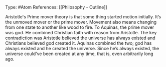 Type: #Atom 
References: [[Philosophy - Outline]]

Aristotle's Prime mover theory is that some thing started motion initially. It’s the unmoved mover or the prime mover. Movement also means changing from one state to another like wood to fire. To Aquinas, the prime mover was god. He combined Christian faith with reason from Aristotle. The key contradiction was Aristotle believed the universe has always existed and Christians believed god created it. Aquinas combined the two; god has always existed and he created the universe. Since he’s always existed, the universe could’ve been created at any time, that is, even arbitrarily long ago. 